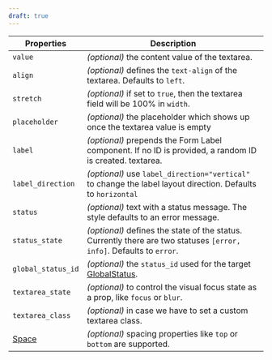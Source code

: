 ```yaml
---
draft: true
---
```


| Properties                                      | Description                                                                                                          |
| ----------------------------------------------- | -------------------------------------------------------------------------------------------------------------------- |
| `value`                                         | _(optional)_ the content value of the textarea.                                                                      |
| `align`                                         | _(optional)_ defines the `text-align` of the textarea. Defaults to `left`.                                           |
| `stretch`                                       | _(optional)_ if set to `true`, then the textarea field will be 100% in `width`.                                      |
| `placeholder`                                   | _(optional)_ the placeholder which shows up once the textarea value is empty                                         |
| `label`                                         | _(optional)_ prepends the Form Label component. If no ID is provided, a random ID is created. textarea.              |
| `label_direction`                               | _(optional)_ use `label_direction="vertical"` to change the label layout direction. Defaults to `horizontal`         |
| `status`                                        | _(optional)_ text with a status message. The style defaults to an error message.                                     |
| `status_state`                                  | _(optional)_ defines the state of the status. Currently there are two statuses `[error, info]`. Defaults to `error`. |
| `global_status_id`                              | _(optional)_ the `status_id` used for the target [GlobalStatus](/uilib/components/global-status).                    |
| `textarea_state`                                | _(optional)_ to control the visual focus state as a prop, like `focus` or `blur`.                                    |
| `textarea_class`                                | _(optional)_ in case we have to set a custom textarea class.                                                         |
| [Space](/uilib/components/space#tab-properties) | _(optional)_ spacing properties like `top` or `bottom` are supported.                                                |
